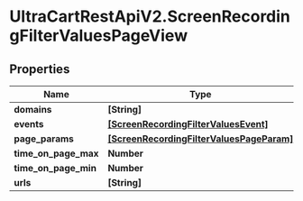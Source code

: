# UltraCartRestApiV2.ScreenRecordingFilterValuesPageView

## Properties

Name | Type | Description | Notes
------------ | ------------- | ------------- | -------------
**domains** | **[String]** |  | [optional] 
**events** | [**[ScreenRecordingFilterValuesEvent]**](ScreenRecordingFilterValuesEvent.md) |  | [optional] 
**page_params** | [**[ScreenRecordingFilterValuesPageParam]**](ScreenRecordingFilterValuesPageParam.md) |  | [optional] 
**time_on_page_max** | **Number** |  | [optional] 
**time_on_page_min** | **Number** |  | [optional] 
**urls** | **[String]** |  | [optional] 


